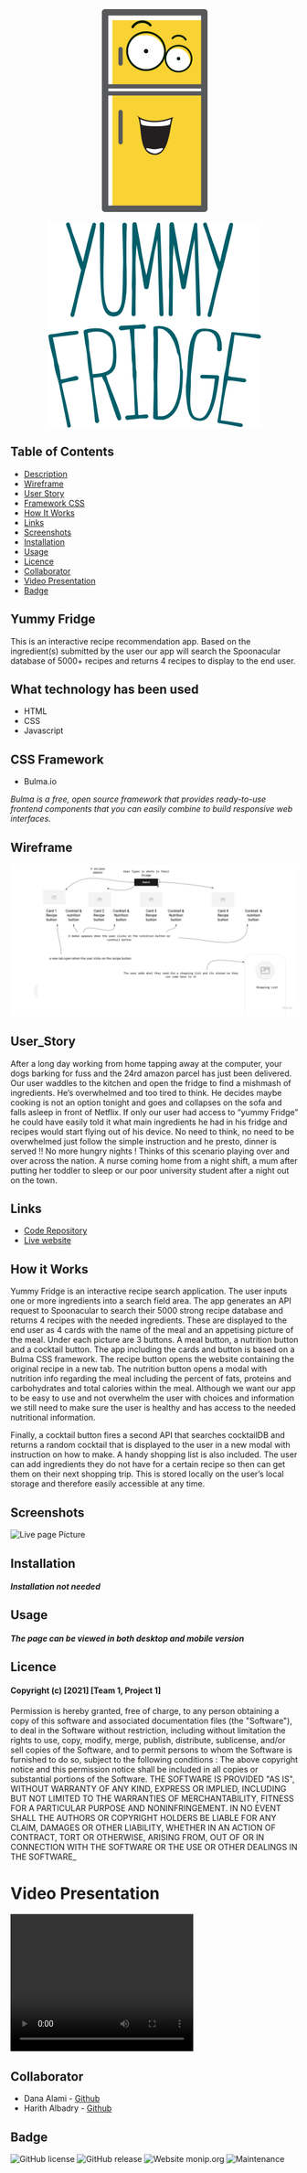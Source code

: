 <img src="./assets/img/fridge_yellow.png"  
     style="display:block; 
            float:none; 
            margin-left:auto; 
            margin-right:auto;"> 
            <br/>
            <img src="./assets/img/yummy3.png"  
     style="display:block; 
            float:none; 
            margin-left:auto; 
            margin-right:auto;"> 


## Table of Contents

* [Description](#Yummy)
* [Wireframe](#Wireframe)
* [User Story](#User_Story)
* [Framework CSS](#CSS-Framework)
* [How It Works](#How-it-Works)
* [Links](#links)
* [Screenshots](#Screenshots)
* [Installation](#installation)
* [Usage](#Usage)
* [Licence](#Licence)
* [Collaborator](#Collaborator)
* [Video Presentation](Video-Presentation)
* [Badge](#Badge)


## Yummy Fridge  
This is an interactive recipe recommendation app. Based on the ingredient(s) submitted by the user our app will search the Spoonacular database of 5000+ recipes and returns 4 recipes to display to the end user. 

## What technology has been used
* HTML
* CSS
* Javascript

## CSS Framework

* Bulma.io

_Bulma is a free, open source framework that provides ready-to-use frontend components that you can easily combine to build responsive web interfaces._

## Wireframe

![Live page Picture](./assets/img/wireframe.jpg)


## User_Story
After a long day working from home tapping away at the computer, your dogs barking for fuss and the 24rd amazon parcel has just been delivered. Our user waddles to the kitchen and open the fridge to find a mishmash of ingredients. He’s overwhelmed and too tired to think. He decides maybe cooking is not an option tonight and goes and collapses on the sofa and falls asleep in front of Netflix. 
If only our user had access to “yummy Fridge” he could have easily told it what main ingredients he had in his fridge and recipes would start flying out of his device. No need to think, no need to be overwhelmed just follow the simple instruction and he presto, dinner is served !! No more hungry nights ! 
Thinks of this scenario playing over and over across the nation. A nurse coming home from a night shift, a mum after putting her toddler to sleep or our poor university student after a night out on the town.  

## Links

* [Code Repository](https://github.com/Lloret82/Yummy_Fridge)
* [Live website](https://lloret82.github.io/Yummy_Fridge)

## How it Works

Yummy Fridge is an interactive recipe search application. The user inputs one or more ingredients into a search field area. The app generates an API request to Spoonacular to search their 5000 strong recipe database and returns 4 recipes with the needed ingredients. 
These are displayed to the end user as 4 cards with the name of the meal and an appetising picture of the meal. Under each picture are 3 buttons. A meal button, a nutrition button and a cocktail button.  The app including the cards and button is based on a Bulma CSS framework. 
The recipe button opens the website containing the original recipe in a new tab. 
The nutrition button opens a modal with nutrition info regarding the meal including the percent of fats, proteins and carbohydrates and total calories within the meal. Although we want our app to be easy to use and not overwhelm the user with choices and information we still need to make sure the user is healthy and has access to the needed nutritional information. 

Finally, a cocktail button fires a second API that searches cocktailDB and returns a random cocktail that is displayed to the user in a new modal with instruction on how to make. 
A handy shopping list is also included. The user can add ingredients they do not have for a certain recipe so then can get them on their next shopping trip.  This is stored locally on the user’s local storage and therefore easily accessible at any time. 

## Screenshots


 ![Live page Picture](./assets/img/screen.png)


## Installation

#### _Installation not needed_

## Usage

#### _The page can be viewed in both desktop and mobile version_




## Licence


#### Copyright (c) [2021] [Team 1, Project 1]
Permission is hereby granted, free of charge, to any person obtaining a copy
of this software and associated documentation files (the "Software"), to deal
in the Software without restriction, including without limitation the rights
to use, copy, modify, merge, publish, distribute, sublicense, and/or sell
copies of the Software, and to permit persons to whom the Software is
furnished to do so, subject to the following conditions :
The above copyright notice and this permission notice shall be included in all
copies or substantial portions of the Software.
THE SOFTWARE IS PROVIDED "AS IS", WITHOUT WARRANTY OF ANY KIND, EXPRESS OR
IMPLIED, INCLUDING BUT NOT LIMITED TO THE WARRANTIES OF MERCHANTABILITY,
FITNESS FOR A PARTICULAR PURPOSE AND NONINFRINGEMENT. IN NO EVENT SHALL THE
AUTHORS OR COPYRIGHT HOLDERS BE LIABLE FOR ANY CLAIM, DAMAGES OR OTHER
LIABILITY, WHETHER IN AN ACTION OF CONTRACT, TORT OR OTHERWISE, ARISING FROM,
OUT OF OR IN CONNECTION WITH THE SOFTWARE OR THE USE OR OTHER DEALINGS IN THE
SOFTWARE_

# Video Presentation

<video width="320" height="240" controls>
  <source src="./assets/video/YUMMY_FRIDGE.mov" type="video/mp4">
</video>

## Collaborator

* Dana Alami - <a href="https://github.com/Danaalami-cloud"> Github </a>
* Harith Albadry - <a href="https://github.com/Danaalami-cloud"> Github </a>

## Badge
![GitHub license](https://img.shields.io/github/license/Naereen/StrapDown.js.svg)
![GitHub release](https://img.shields.io/github/release/Naereen/StrapDown.js.svg)
![Website monip.org](https://img.shields.io/website-up-down-green-red/http/monip.org.svg)
![Maintenance](https://img.shields.io/badge/Maintained%3F-yes-green.svg)












